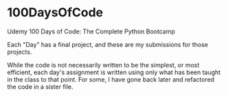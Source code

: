 # 100DaysOfCode
Udemy 100 Days of Code: The Complete Python Bootcamp

Each "Day" has a final project, and these are my submissions for those projects.

While the code is not necessarily written to be the simplest, or most efficient, each day's assignment is 
written using only what has been taught in the class to that point. For some, I have gone back later and refactored
the code in a sister file.
